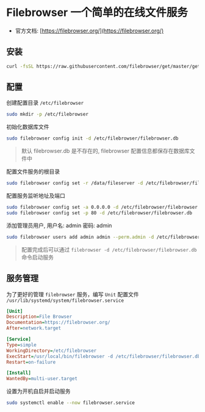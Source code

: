 # Filebrowser 一个简单的在线文件服务


- 官方文档: [https://filebrowser.org/](https://filebrowser.org/)

## 安装

```bash
curl -fsSL https://raw.githubusercontent.com/filebrowser/get/master/get.sh | bash
```

## 配置

创建配置目录 `/etc/filebrowser`

```bash
sudo mkdir -p /etc/filebrowser
```

初始化数据库文件

```bash
sudo filebrowser config init -d /etc/filebrowser/filebrowser.db
```

> 默认 filebrowser.db 是不存在的, filebrowser 配置信息都保存在数据库文件中

配置文件服务的根目录

```bash
sudo filebrowser config set -r /data/fileserver -d /etc/filebrowser/filebrowser.db
```

配置服务监听地址及端口

```bash
sudo filebrowser config set -a 0.0.0.0 -d /etc/filebrowser/filebrowser.db
sudo filebrowser config set -p 80 -d /etc/filebrowser/filebrowser.db
```

添加管理员用户, 用户名: admin  密码: admin

```bash
sudo filebrowser users add admin admin --perm.admin -d /etc/filebrowser/filebrowser.db
```

> 配置完成后可以通过 `filebrowser -d /etc/filebrowser/filebrowser.db` 命令启动服务

## 服务管理

为了更好的管理 `filebrowser` 服务，编写 `Unit` 配置文件 `/usr/lib/systemd/system/filebrowser.service`

```ini
[Unit]
Description=File Browser
Documentation=https://filebrowser.org/
After=network.target

[Service]
Type=simple
WorkingDirectory=/etc/filebrowser
ExecStart=/usr/local/bin/filebrowser -d /etc/filebrowser/filebrowser.db
Restart=on-failure

[Install]
WantedBy=multi-user.target
```

设置为开机自启并启动服务

```bash
sudo systemctl enable --now filebrowser.service
```
